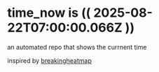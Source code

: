 # time_now is (( 2025-08-22T07:00:00.066Z ))

an automated repo that shows the currnent time

inspired by [breakingheatmap](https://github.com/breakingheatmap/breakingheatmap)